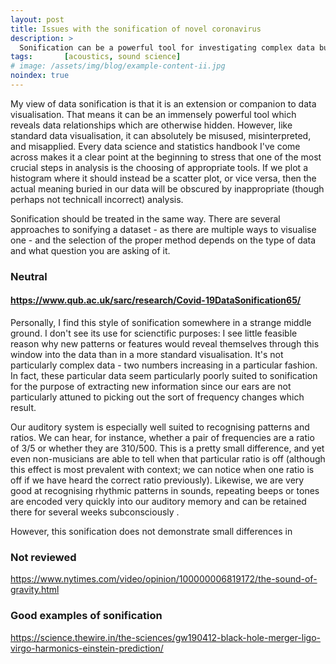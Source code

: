```yaml
---
layout: post
title: Issues with the sonification of novel coronavirus
description: >
  Sonification can be a powerful tool for investigating complex data but sometimes it's just pretty music with an arbitrary past.
tags:       [acoustics, sound science]
# image: /assets/img/blog/example-content-ii.jpg
noindex: true
---
```


My view of data sonification is that it is an extension or companion to data visualisation. That means it can be an immensely powerful tool which reveals data relationships which are otherwise hidden. <!-- cite a reference on the defined purpose of data visualisation --> However, like standard data visualisation, it can absolutely be misused, misinterpreted, and misapplied. Every data science and statistics handbook I've come across makes it a clear point at the beginning to stress that one of the most crucial steps in analysis is the choosing of appropriate tools. If we plot a histogram where it should instead be a scatter plot, or vice versa, then the actual meaning buried in our data will be obscured by inappropriate (though perhaps not technicall incorrect) analysis. 

Sonification should be treated in the same way. There are several approaches to sonifying a dataset - as there are multiple ways to visualise one - and the selection of the proper method depends on the type of data and what question you are asking of it. 

### Neutral
#### https://www.qub.ac.uk/sarc/research/Covid-19DataSonification65/ 



<!-- The sonification algorithm is a simple mapping between the figures and a sound frequency in Hertz (i.e. the first reported number of 282 infected translates as 282Hz). The result is a complex timbre made up of all the individual figures introduced one second at a time to represent each day since the 21st January (WHO’s Situation Report 1).

To reflect human hearing thresholds (theoretically between 20Hz and 20000Hz), a mechanism was introduced which aims to make audible the rapid speed of contagion. Every time the infected figure goes above 20000, 20000 or multiples of 20000 are subtracted from the ocial figure to bring into hearing range. Everytime this occurs a sharp percussive woodblock sound is heard. The sonification presents two parameters, global number of infected cases (sonified with a simple sine tone) and global number of new deaths sonified with a sawtooth wave, i.e. a more nasal and harsher sounding tone). -->

Personally, I find this style of sonification somewhere in a strange middle ground. I don't see its use for scienctific purposes: I see little feasible reason why new patterns or features would reveal themselves through this window into the data than in a more standard visualisation. It's not particularly complex data - two numbers increasing in a particular fashion. In fact, these particular data seem particularly poorly suited to sonification for the purpose of extracting new information since our ears are not particularly attuned to picking out the sort of frequency changes which result. 

Our auditory system is especially well suited to recognising patterns and ratios. We can hear, for instance, whether a pair of frequencies are a ratio of 3/5 or whether they are 310/500. This is a pretty small difference, and yet even non-musicians are able to tell when that particular ratio is off (although this effect is most prevalent with context; we can notice when one ratio is off if we have heard the correct ratio previously). Likewise, we are very good at recognising rhythmic patterns in sounds, repeating beeps or tones are encoded very quickly into our auditory memory and can be retained there for several weeks subconsciously <!-- cite auditory memory papers from Mercede -->. 

However, this sonification does not demonstrate small differences in 

### Not reviewed
https://www.nytimes.com/video/opinion/100000006819172/the-sound-of-gravity.html


### Good examples of sonification
https://science.thewire.in/the-sciences/gw190412-black-hole-merger-ligo-virgo-harmonics-einstein-prediction/
